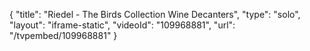 {
    "title": "Riedel - The Birds Collection Wine Decanters",
    "type": "solo",
    "layout": "iframe-static",
    "videoId": "109968881",
    "url": "\/tvpembed\/109968881"
}